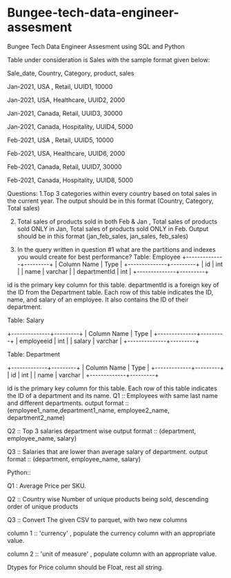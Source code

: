 # Bungee-tech-data-engineer-assesment
Bungee Tech Data Engineer Assesment using SQL and Python

Table under consideration is Sales with the sample format given below:

Sale_date, Country, Category, product, sales

Jan-2021, USA , Retail, UUID1, 10000

Jan-2021, USA, Healthcare, UUID2, 2000

Jan-2021, Canada, Retail, UUID3, 30000

Jan-2021, Canada, Hospitality, UUID4, 5000

Feb-2021, USA , Retail, UUID5, 10000

Feb-2021, USA, Healthcare, UUID6, 2000

Feb-2021, Canada, Retail, UUID7, 30000

Feb-2021, Canada, Hospitality, UUID8, 5000

Questions:
1.Top 3 categories within every country based on total sales in the current year.
    The output should be in this format (Country, Category, Total sales)
    
2. Total sales of products sold in both Feb & Jan , Total sales of products sold ONLY in Jan, Total sales of products sold ONLY in Feb.
    Output should be in this format (jan_feb_sales, jan_sales, feb_sales)
   
4. In the query written in question #1 what are the partitions and indexes you would create for best performance?
Table: Employee
+--------------+---------+
| Column Name  | Type    |
+--------------+---------+
| id           | int     |
| name         | varchar |
| departmentId | int     |
+--------------+---------+

id is the primary key column for this table.
departmentId is a foreign key of the ID from the Department table.
Each row of this table indicates the ID, name, and salary of an employee. It also contains the ID of their department.


Table: Salary

+--------------+---------+
| Column Name  | Type    |
+--------------+---------+
| employeeid   | int     |
| salary       | varchar |
+--------------+---------+


Table: Department

+-------------+---------+
| Column Name | Type    |
+-------------+---------+
| id          | int     |
| name        | varchar |
+-------------+---------+


id is the primary key column for this table.
Each row of this table indicates the ID of a department and its name.
Q1 :: Employees with same last name and different departments.
output format :: (employee1_name,department1_name, employee2_name, department2_name)

Q2 ::  Top 3 salaries department wise
       output format ::  (department, employee_name, salary) 
       
Q3 ::  Salaries that are lower than average salary of department.
		output format  :: (department, employee_name, salary)

Python::

Q1 : Average Price per SKU.

Q2 :: Country wise Number of unique products  being sold,  descending  order of unique products

Q3 :: Convert The given CSV to parquet, with two new columns

 column 1 ::    'currency' ,  populate the currency column with an appropriate value.
 
 column 2 ::    'unit of measure' ,  populate column with an appropriate value.
 
Dtypes for  Price  column should be Float, rest all string.
